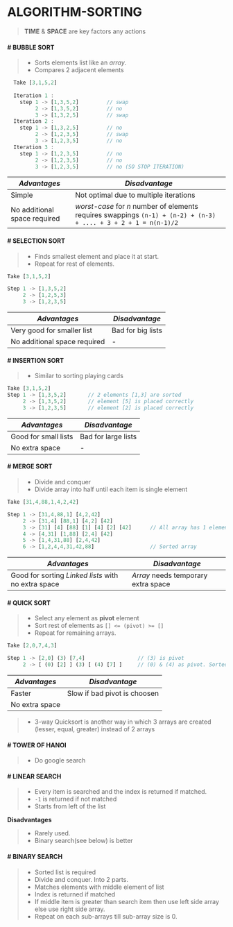 # ALGORITHM-SORTING

> **TIME** & **SPACE** are key factors any actions

#### # BUBBLE SORT

> - Sorts elements list like an *array*.
> - Compares 2 adjacent elements

```js
  Take [3,1,5,2]
    
  Iteration 1 :
    step 1 -> [1,3,5,2]         // swap
         2 -> [1,3,5,2]         // no
         3 -> [1,3,2,5]         // swap
  Iteration 2 :
    step 1 -> [1,3,2,5]         // no
         2 -> [1,2,3,5]         // swap
         3 -> [1,2,3,5]         // no
  Iteration 3 : 
    step 1 -> [1,2,3,5]         // no
         2 -> [1,2,3,5]         // no
         3 -> [1,2,3,5]         // no (SO STOP ITERATION)
```

|*Advantages*|*Disadvantage*|
|-|-|
|Simple|Not optimal due to multiple iterations|
|No additional space required|*worst-case* for *n* number of elements requires swappings ` (n-1) + (n-2) + (n-3) + .... + 3 + 2 + 1 = n(n-1)/2 ` |

#### # SELECTION SORT

> - Finds smallest element and place it at start. 
> - Repeat for rest of elements.

```js
Take [3,1,5,2]

Step 1 -> [1,3,5,2]
     2 -> [1,2,5,3]
     3 -> [1,2,3,5]
```

|*Advantages*|*Disadvantage*|
|-|-|
|Very good for smaller list|Bad for big lists|
|No additional space required|-|

#### # INSERTION SORT

> - Similar to sorting playing cards

```js
Take [3,1,5,2]
Step 1 -> [1,3,5,2]       // 2 elements [1,3] are sorted
     2 -> [1,3,5,2]       // element [5] is placed correctly
     3 -> [1,2,3,5]       // element [2] is placed correctly
```

|*Advantages*|*Disadvantage*|
|-|-|
|Good for small lists| Bad for large lists|
|No extra space|-|

#### # MERGE SORT

> - Divide and conquer
> - Divide array into half until each item is single element

```js
Take [31,4,88,1,4,2,42]

Step 1 -> [31,4,88,1] [4,2,42]
     2 -> [31,4] [88,1] [4,2] [42]
     3 -> [31] [4] [88] [1] [4] [2] [42]      // All array has 1 element
     4 -> [4,31] [1,88] [2,4] [42]
     5 -> [1,4,31,88] [2,4,42]
     6 -> [1,2,4,4,31,42,88]                  // Sorted array
```

|*Advantages*|*Disadvantage*|
|-|-|
|Good for sorting *Linked lists* with no extra space| *Array* needs temporary extra space|

#### # QUICK SORT

> - Select any element as **pivot** element
> - Sort rest of elements as `[] <= (pivot) >= []`
> - Repeat for remaining arrays.

```js
Take [2,0,7,4,3]

Step 1 -> [2,0] (3) [7,4]                 // (3) is pivot
     2 -> [ (0) [2] ] (3) [ (4) [7] ]     // (0) & (4) as pivot. Sorted.
```

|*Advantages*|*Disadvantage*|
|-|-|
|Faster|Slow if bad pivot is choosen|
|No extra space||

> - 3-way Quicksort is another way in which 3 arrays are created (lesser, equal, greater) instead of 2 arrays

#### # TOWER OF HANOI

> - Do google search

#### # LINEAR SEARCH
> - Every item is searched and the index is returned if matched.
> - `-1` is returned if not matched
> - Starts from left of the list

**Disadvantages**
> - Rarely used.
> - Binary search(see below) is better

#### # BINARY SEARCH
> - Sorted list is required
> - Divide and conquer. Into 2 parts.
> - Matches elements with middle element of list
> - Index is returned if matched
> - If middle item is greater than search item then use left side array else use right side array.
> - Repeat on each sub-arrays till sub-array size is 0.
